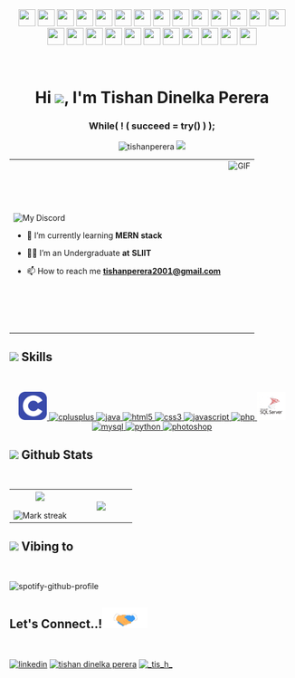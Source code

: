 <div align="center">
  <img src="https://github.com/TishanPerera/TishanPerera/assets/153063309/fe53e2bb-86d9-4846-83cf-8cdf5762d30f" height="30" width="30">
  <img src="https://github.com/TishanPerera/TishanPerera/assets/153063309/fe53e2bb-86d9-4846-83cf-8cdf5762d30f" height="30" width="30">
  <img src="https://github.com/TishanPerera/TishanPerera/assets/153063309/fe53e2bb-86d9-4846-83cf-8cdf5762d30f" height="30" width="30">
  <img src="https://github.com/TishanPerera/TishanPerera/assets/153063309/fe53e2bb-86d9-4846-83cf-8cdf5762d30f" height="30" width="30">
  <img src="https://github.com/TishanPerera/TishanPerera/assets/153063309/fe53e2bb-86d9-4846-83cf-8cdf5762d30f" height="30" width="30">
  <img src="https://github.com/TishanPerera/TishanPerera/assets/153063309/fe53e2bb-86d9-4846-83cf-8cdf5762d30f" height="30" width="30">
  <img src="https://github.com/TishanPerera/TishanPerera/assets/153063309/fe53e2bb-86d9-4846-83cf-8cdf5762d30f" height="30" width="30">
  <img src="https://github.com/TishanPerera/TishanPerera/assets/153063309/fe53e2bb-86d9-4846-83cf-8cdf5762d30f" height="30" width="30">
  <img src="https://github.com/TishanPerera/TishanPerera/assets/153063309/fe53e2bb-86d9-4846-83cf-8cdf5762d30f" height="30" width="30">
  <img src="https://github.com/TishanPerera/TishanPerera/assets/153063309/fe53e2bb-86d9-4846-83cf-8cdf5762d30f" height="30" width="30">
  <img src="https://github.com/TishanPerera/TishanPerera/assets/153063309/fe53e2bb-86d9-4846-83cf-8cdf5762d30f" height="30" width="30">
  <img src="https://github.com/TishanPerera/TishanPerera/assets/153063309/fe53e2bb-86d9-4846-83cf-8cdf5762d30f" height="30" width="30">
  <img src="https://github.com/TishanPerera/TishanPerera/assets/153063309/fe53e2bb-86d9-4846-83cf-8cdf5762d30f" height="30" width="30">
  <img src="https://github.com/TishanPerera/TishanPerera/assets/153063309/fe53e2bb-86d9-4846-83cf-8cdf5762d30f" height="30" width="30">
  <img src="https://github.com/TishanPerera/TishanPerera/assets/153063309/fe53e2bb-86d9-4846-83cf-8cdf5762d30f" height="30" width="30">
  <img src="https://github.com/TishanPerera/TishanPerera/assets/153063309/fe53e2bb-86d9-4846-83cf-8cdf5762d30f" height="30" width="30">
  <img src="https://github.com/TishanPerera/TishanPerera/assets/153063309/fe53e2bb-86d9-4846-83cf-8cdf5762d30f" height="30" width="30">
  <img src="https://github.com/TishanPerera/TishanPerera/assets/153063309/fe53e2bb-86d9-4846-83cf-8cdf5762d30f" height="30" width="30">
  <img src="https://github.com/TishanPerera/TishanPerera/assets/153063309/fe53e2bb-86d9-4846-83cf-8cdf5762d30f" height="30" width="30">
  <img src="https://github.com/TishanPerera/TishanPerera/assets/153063309/fe53e2bb-86d9-4846-83cf-8cdf5762d30f" height="30" width="30">
  <img src="https://github.com/TishanPerera/TishanPerera/assets/153063309/fe53e2bb-86d9-4846-83cf-8cdf5762d30f" height="30" width="30">
  <img src="https://github.com/TishanPerera/TishanPerera/assets/153063309/fe53e2bb-86d9-4846-83cf-8cdf5762d30f" height="30" width="30">
  <img src="https://github.com/TishanPerera/TishanPerera/assets/153063309/fe53e2bb-86d9-4846-83cf-8cdf5762d30f" height="30" width="30">
  <img src="https://github.com/TishanPerera/TishanPerera/assets/153063309/fe53e2bb-86d9-4846-83cf-8cdf5762d30f" height="30" width="30">
  <img src="https://github.com/TishanPerera/TishanPerera/assets/153063309/fe53e2bb-86d9-4846-83cf-8cdf5762d30f" height="30" width="30">
      
</div>

   <br>
   <br>
         

<h1 align="center">Hi <img src="https://github.com/TishanPerera/TishanPerera/assets/153063309/43a58baa-7b48-4e85-885a-83bd3a0f79cd" width ="35">, I'm Tishan Dinelka Perera</h1>
<h3 align="center">While( ! ( succeed = try() ) );</h3


<div><p align="center"> <img src="https://komarev.com/ghpvc/?username=tishanperera&label=Profile%20views&color=0e75b6&style=flat" alt="tishanperera" /> <img src="https://img.shields.io/badge/Lives-Sri%20Lanka-success" /></p></div>

<table align="center">
<tr>
<td align="left">

![My Discord](https://discord-readme-badge.vercel.app/api?id=763581484887834634)
  
- 🌱 I’m currently learning **MERN stack**

- 🧑‍🎓 I’m an Undergraduate **at SLIIT**

- 📫 How to reach me **tishanperera2001@gmail.com**

</td>
<td>
  <img align="right" alt="GIF" height="300px" src="https://github.com/TishanPerera/TishanPerera/assets/153063309/be766320-cf00-4c51-a06e-f78727fb0198" />

</td>
 </tr>
</table> 


## <img src="https://media2.giphy.com/media/QssGEmpkyEOhBCb7e1/giphy.gif?cid=ecf05e47a0n3gi1bfqntqmob8g9aid1oyj2wr3ds3mg700bl&rid=giphy.gif" width ="25"><b> Skills</b>
<br>
<p align="center"> 
  <a href="https://www.cprogramming.com/" target="_blank" rel="noreferrer"> <img src="https://github.com/tandpfun/skill-icons/raw/main/icons/C.svg" alt="c" width="50" height="50"/> </a>
  <a href="https://www.w3schools.com/cpp/" target="_blank" rel="noreferrer"> <img src="https://raw.githubusercontent.com/Scar1109/skill-icons/59059d9d1a2c092696dc66e00931cc1181a4ce1f/icons/CPP.svg" alt="cplusplus" width="50" height="50"/> </a>
  <a href="https://www.java.com" target="_blank" rel="noreferrer"> <img src="https://raw.githubusercontent.com/Scar1109/skill-icons/59059d9d1a2c092696dc66e00931cc1181a4ce1f/icons/Java-Light.svg" alt="java" width="50" height="50"/> </a>
  <a href="https://www.w3.org/html/" target="_blank" rel="noreferrer"> <img src="https://raw.githubusercontent.com/Scar1109/skill-icons/59059d9d1a2c092696dc66e00931cc1181a4ce1f/icons/HTML.svg" alt="html5" width="50" height="50"/> </a>
  <a href="https://www.w3schools.com/css/" target="_blank" rel="noreferrer"> <img src="https://raw.githubusercontent.com/Scar1109/skill-icons/59059d9d1a2c092696dc66e00931cc1181a4ce1f/icons/CSS.svg" alt="css3" width="50" height="50"/> </a>
  <a href="https://developer.mozilla.org/en-US/docs/Web/JavaScript" target="_blank" rel="noreferrer"> <img src="https://raw.githubusercontent.com/Scar1109/skill-icons/59059d9d1a2c092696dc66e00931cc1181a4ce1f/icons/JavaScript.svg" alt="javascript" width="50" height="50"/> </a>
  <a href="https://www.php.net" target="_blank" rel="noreferrer"> <img src="https://raw.githubusercontent.com/Scar1109/skill-icons/59059d9d1a2c092696dc66e00931cc1181a4ce1f/icons/PHP-Light.svg" alt="php" width="50" height="50"/> </a>
  <a href="https://www.microsoft.com/en-us/sql-server" target="_blank" rel="noreferrer"> <img src="https://github.com/Scar1109/skill-icons/raw/Scar1109/icons/microsoftSQL.svg" alt="mssql" width="50" height="50"/> </a> 
  <a href="https://www.mysql.com/" target="_blank" rel="noreferrer"> <img src="https://raw.githubusercontent.com/Scar1109/skill-icons/59059d9d1a2c092696dc66e00931cc1181a4ce1f/icons/MySQL-Light.svg" alt="mysql" width="50" height="50"/> </a>
  <a href="https://www.python.org" target="_blank" rel="noreferrer"> <img src="https://raw.githubusercontent.com/Scar1109/skill-icons/59059d9d1a2c092696dc66e00931cc1181a4ce1f/icons/Python-Light.svg" alt="python" width="50" height="50"/> </a>
 <a href="https://www.photoshop.com/en" target="_blank" rel="noreferrer"> <img src="https://raw.githubusercontent.com/Scar1109/skill-icons/59059d9d1a2c092696dc66e00931cc1181a4ce1f/icons/Photoshop.svg" alt="photoshop" width="50" height="50"/> </a>

  
</p>


## <img src="https://media.giphy.com/media/iY8CRBdQXODJSCERIr/giphy.gif" width="35"><b> Github Stats </b>
<br>


<table align="center">
<tr border="none">
<td width="50%" align="center">

  
  <img  align="center"  src="https://github-readme-stats.vercel.app/api?username=tishanperera&theme=dark&show_icons=true&count_private=true" />
  <br></br>
  <img  title="🔥 Get streak stats for your profile at git.io/streak-stats" alt="Mark streak" src="https://github-readme-streak-stats.herokuapp.com/?user=tishanperera&theme=dark&hide_border=false" /> 
</td>

<td width="50%" align="center">

  <img  align="center"  src="https://github-readme-stats.anuraghazra1.vercel.app/api/top-langs/?username=tishanperera&theme=dark&hide_border=false&no-bg=true&no-frame=true&langs_count=10"/>
  
  </td>
</tr>
</table>

## <img src="https://github.com/TishanPerera/TishanPerera/assets/153063309/94e3e662-a223-4c8d-ad07-872d921aa8fb" width="35"><b> Vibing to </b>
<br>

![spotify-github-profile](https://spotify-github-profile.vercel.app/api/view.svg?uid=31ulxw6yapjz6cwhv2jspmzo6yn4&redirect=true][https://spotify-github-profile.vercel.app/api/view.svg?uid=31ulxw6yapjz6cwhv2jspmzo6yn4&cover_image=true&theme=default&show_offline=true&background_color=8B000080&interchange=true&bar_color_cover=true&bar_color=94ee91)


## <b> Let's Connect..!</b><img src="https://github.com/0xAbdulKhalid/0xAbdulKhalid/raw/main/assets/mdImages/handshake.gif" width ="80">
<br>

<p align="left">
  
<a href="https://www.linkedin.com/in/tishan-perera-1078142a3/" target="blank"><img align="center" src="https://user-images.githubusercontent.com/88904952/234979284-68c11d7f-1acc-4f0c-ac78-044e1037d7b0.png" alt="linkedin" height="40" width="40" /></a>
<a href="https://www.facebook.com/profile.php?id=100082191501862" target="blank"><img align="center" src="https://raw.githubusercontent.com/rahuldkjain/github-profile-readme-generator/master/src/images/icons/Social/facebook.svg" alt="tishan dinelka perera" height="40" width="40" /></a>
<a href="https://instagram.com/_tis_h_" target="blank"><img align="center" src="https://raw.githubusercontent.com/rahuldkjain/github-profile-readme-generator/master/src/images/icons/Social/instagram.svg" alt="_tis_h_" height="40" width="40" /></a>

 
</p>
